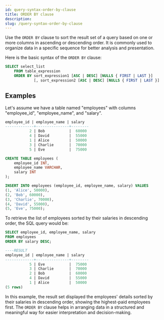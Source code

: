 ```yaml
---
id: query-syntax-order-by-clause
title: ORDER BY clause
description: 
slug: /query-syntax-order-by-clause
---
```

<head>
  <link rel="canonical" href="https://docs.risingwave.com/docs/current/query-syntax-order-by-clause/" />
</head>

Use the `ORDER BY` clause to sort the result set of a query based on one or more columns in ascending or descending order. It is commonly used to organize data in a specific sequence for better analysis and presentation.

Here is the basic syntax of the `ORDER BY` clause:

```sql title="Syntax"
SELECT select_list
    FROM table_expression
    ORDER BY sort_expression1 [ASC | DESC] [NULLS { FIRST | LAST }]
             [, sort_expression2 [ASC | DESC] [NULLS { FIRST | LAST }] ...]
```

## Examples

Let's assume we have a table named "employees" with columns "employee_id", "employee_name", and "salary". 

```sql title="employees"
employee_id | employee_name | salary 
-------------+---------------+--------
           2 | Bob           |  60000
           4 | David         |  55000
           1 | Alice         |  50000
           3 | Charlie       |  70000
           5 | Eve           |  75000
```

```sql title="Code of create the table and inserting data"
CREATE TABLE employees (
    employee_id INT,
    employee_name VARCHAR,
    salary INT           
);

INSERT INTO employees (employee_id, employee_name, salary) VALUES
(1, 'Alice', 50000),
(2, 'Bob', 60000),
(3, 'Charlie', 70000),
(4, 'David', 55000),
(5, 'Eve', 75000);
```

To retrieve the list of employees sorted by their salaries in descending order, the SQL query would be:

```sql
SELECT employee_id, employee_name, salary
FROM employees
ORDER BY salary DESC;

----RESULT
employee_id | employee_name | salary 
-------------+---------------+--------
           5 | Eve           |  75000
           3 | Charlie       |  70000
           2 | Bob           |  60000
           4 | David         |  55000
           1 | Alice         |  50000
(5 rows)
```

In this example, the result set displayed the employees' details sorted by their salaries in descending order, showing the highest-paid employees first. The `ORDER BY` clause helps in arranging data in a structured and meaningful way for easier interpretation and decision-making. 